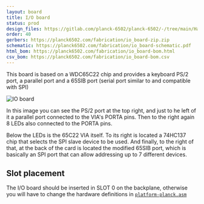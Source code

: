 ```yaml
---
layout: board
title: I/O board
status: prod
design_files: https://gitlab.com/planck-6502/planck-6502/-/tree/main/Hardware/io_board
order: 40
gerbers: https://planck6502.com/fabrication/io_board-zip.zip
schematic: https://planck6502.com/fabrication/io_board-schematic.pdf
html_bom: https://planck6502.com/fabrication/io_board-bom.html
csv_bom: https://planck6502.com/fabrication/io_board-bom.csv
---
```



This board is based on a WDC65C22 chip and provides a keyboard PS/2 port, a parallel port and a 65SIB port (serial port similar to and compatible with SPI)

![IO board](/img/io_board.jpg)

In this image you can see the PS/2 port at the top right, and just to he left of it a parallel port connected to the VIA's PORTA pins. Then to the right again 8 LEDs also connected to the PORTA pins.

Below the LEDs is the 65C22 VIA itself. To its right is located a 74HC137 chip that selects the SPI slave device to be used. And finally, to the right of that, at the back of the card is located the modified 65SIB port, which is basically an SPI port that can allow addressing up to 7 different devices.


## Slot placement

The I/O board should be inserted in SLOT 0 on the backplane, otherwise you will have to change the hardware definitions in [`platform-planck.asm`](https://gitlab.com/planck-6502/planck-6502/-/blob/main/Software/forth/platform/platform-planck.asm#L109)